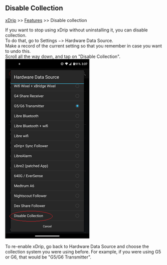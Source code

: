 ## Disable Collection  
[xDrip](../README.md) >> [Features](./Features_page.md) >> Disable collection  
  
If you want to stop using xDrip without uninstalling it, you can disable collection.  
To do that, go to Settings &#8722;> Hardware Data Source.  
Make a record of the current setting so that you remember in case you want to undo this.  
Scroll all the way down, and tap on "Disable Collection".  
![](./images/DisableCollection.png)  
  
To re-enable xDrip, go back to Hardware Data Source and choose the collection system you were using before. For example, if you were using G5 or G6, that would be "G5/G6 Transmitter".  
  
